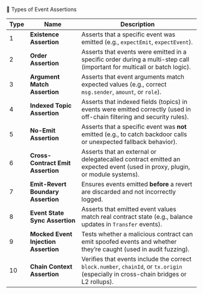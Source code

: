 🔢 Types of Event Assertions

| Type | Name                                 | Description                                                                                                                           |
| ---- | ------------------------------------ | ------------------------------------------------------------------------------------------------------------------------------------- |
| 1    | **Existence Assertion**              | Asserts that a specific event was emitted (e.g., `expectEmit`, `expectEvent`).                                                        |
| 2    | **Order Assertion**                  | Asserts that events were emitted in a specific order during a multi-step call (important for multicall or batch logic).               |
| 3    | **Argument Match Assertion**         | Asserts that event arguments match expected values (e.g., correct `msg.sender`, `amount`, or `role`).                                 |
| 4    | **Indexed Topic Assertion**          | Asserts that indexed fields (topics) in events were emitted correctly (used in off-chain filtering and security rules).               |
| 5    | **No-Emit Assertion**                | Asserts that a specific event was **not** emitted (e.g., to catch backdoor calls or unexpected fallback behavior).                    |
| 6    | **Cross-Contract Emit Assertion**    | Asserts that an external or delegatecalled contract emitted an expected event (used in proxy, plugin, or module systems).             |
| 7    | **Emit-Revert Boundary Assertion**   | Ensures events emitted **before** a revert are discarded and not incorrectly logged.                                                  |
| 8    | **Event State Sync Assertion**       | Asserts that emitted event values match real contract state (e.g., balance updates in `Transfer` events).                             |
| 9    | **Mocked Event Injection Assertion** | Tests whether a malicious contract can emit spoofed events and whether they’re caught (used in audit fuzzing).                        |
| 10   | **Chain Context Assertion**          | Verifies that events include the correct `block.number`, `chainId`, or `tx.origin` (especially in cross-chain bridges or L2 rollups). |

